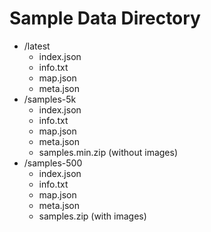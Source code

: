 # Sample Data Directory

- /latest
  - index.json
  - info.txt
  - map.json
  - meta.json
- /samples-5k
  - index.json
  - info.txt
  - map.json
  - meta.json
  - samples.min.zip (without images)
- /samples-500
  - index.json
  - info.txt
  - map.json
  - meta.json
  - samples.zip (with images)
